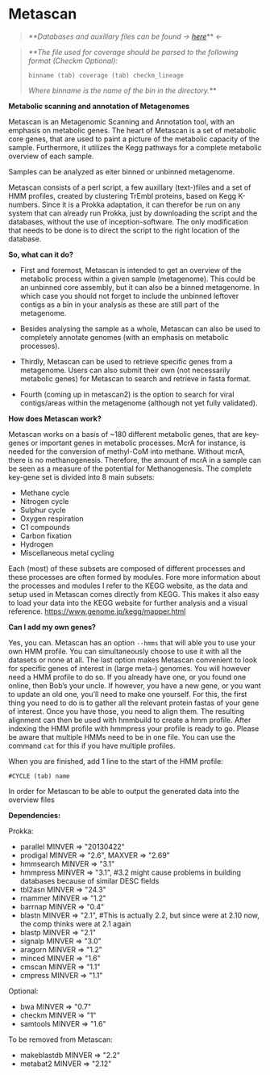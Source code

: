 # Metascan

> _**Databases and auxillary files can be found -> [here](https://www.microbiology.science.ru.nl/gcremers/)_** <-


> _**The file used for coverage should be parsed to the following format (Checkm Optional):_
> 
> `binname (tab) coverage (tab) checkm_lineage`
> 
> _Where binname is the name of the bin in the directory._**






**Metabolic scanning and annotation of Metagenomes**

Metascan is an Metagenomic Scanning and Annotation tool, with an emphasis on metabolic genes.
The heart of Metascan is a set of metabolic core genes, that are used to paint a picture of the metabolic capacity of the sample.
Furthermore, it utilizes the Kegg pathways for a complete metabolic overview of each sample.

Samples can be analyzed as eiter binned or unbinned metagenome.

Metascan consists of a perl script, a few auxillary (text-)files and a set of HMM profiles, created by clustering TrEmbl proteins, based on Kegg K-numbers.
Since it is a Prokka adaptation, it can therefor be run on any system that can already run Prokka, just by downloading the script and the databases, without the use of inception-software. The only modification that needs to be done is to direct the script to the right location of the database.


**So, what can it do?**


- First and foremost, Metascan is intended to get an overview of the metabolic process within a given sample (metagenome). This could be an unbinned core assembly, but it can also be a binned metagenome. In which case you should not forget to include the unbinned leftover contigs as a bin in your analysis as these are still part of the metagenome.

- Besides analysing the sample as a whole, Metascan can also be used to completely annotate genomes (with an emphasis on metabolic processes).

- Thirdly, Metascan can be used to retrieve specific genes from a metagenome. Users can also submit their own (not necessarily metabolic genes) for Metascan to search and retrieve in fasta format.

- Fourth (coming up in metascan2) is the option to search for viral contigs/areas within the metagenome (although not yet fully validated).

**How does Metascan work?**

Metascan works on a basis of ~180 different metabolic genes, that are key-genes or important genes in metabolic processes. McrA for instance, is needed for the conversion of methyl-CoM into methane. Without mcrA, there is no methanogenesis. Therefore, the amount of mcrA in a sample can be seen as a measure of the potential for Methanogenesis.
The complete key-gene set is divided into 8 main subsets:
- Methane cycle
- Nitrogen cycle
- Sulphur cycle
- Oxygen respiration
- C1 compounds
- Carbon fixation
- Hydrogen
- Miscellaneous metal cycling


Each (most) of these subsets are composed of different processes and these processes are often formed by modules.
Fore more information about the processes and modules I refer to the KEGG website, as the data and setup used in Metascan comes directly from KEGG.
This makes it also easy to load your data into the KEGG website for further analysis and a visual reference.
https://www.genome.jp/kegg/mapper.html

**Can I add my own genes?**

Yes, you can. Metascan has an option `--hmms` that will able you to use your own HMM profile. You can simultaneously choose to use it with all the datasets or none at all. The last option makes Metascan convenient to look for specific genes of interest in (large meta-) genomes. You will however need a HMM profile to do so. If you already have one, or you found one online, then Bob’s your uncle.
If however, you have a new gene, or you want to update an old one, you’ll need to make one yourself. For this, the first thing you need to do is to gather all the relevant protein fastas of your gene of interest. Once you have those, you need to align them. The resulting alignment can then be used with hmmbuild to create a hmm profile. After indexing the HMM profile with hmmpress your profile is ready to go.
Please be aware that multiple HMMs need to be in one file. You can use the command `cat` for this if you have multiple profiles.

When you are finished, add 1 line to the start of the HMM profile:

`#CYCLE (tab) name`

In order for Metascan to be able to output the generated data into the overview files

**Dependencies:**

Prokka:
- parallel    MINVER  => "20130422"
- prodigal    MINVER  => "2.6",     MAXVER  => "2.69"
- hmmsearch   MINVER  => "3.1"
- hmmpress    MINVER  => "3.1", #3.2 might cause problems in building databases because of similar DESC fields
- tbl2asn     MINVER  => "24.3"
- rnammer     MINVER  => "1.2"
- barrnap     MINVER  => "0.4"
- blastn      MINVER  => "2.1", #This is actually 2.2, but since were at 2.10 now, the comp thinks were at 2.1 again
- blastp      MINVER  => "2.1"
- signalp     MINVER  => "3.0"
- aragorn     MINVER  => "1.2"
- minced      MINVER  => "1.6"
- cmscan      MINVER  => "1.1"
- cmpress     MINVER  => "1.1"


Optional:
- bwa         MINVER  => "0.7"
- checkm      MINVER  => "1"
- samtools    MINVER  => "1.6"


To be removed from Metascan:
- makeblastdb MINVER  => "2.2"
- metabat2    MINVER  => "2.12"

